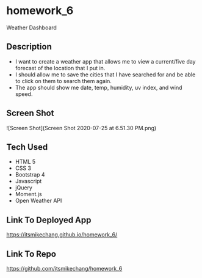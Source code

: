 # homework_6
Weather Dashboard

## Description
- I want to create a weather app that allows me to view a current/five day forecast of the location that I put in.
- I should allow me to save the cities that I have searched for and be able to click on them to search them again.
- The app should show me date, temp, humidity, uv index, and wind speed.

## Screen Shot 
![Screen Shot](Screen Shot 2020-07-25 at 6.51.30 PM.png)

## Tech Used
- HTML 5
- CSS 3
- Bootstrap 4
- Javascript
- jQuery
- Moment.js
- Open Weather API

## Link To Deployed App
https://itsmikechang.github.io/homework_6/

## Link To Repo
https://github.com/itsmikechang/homework_6



